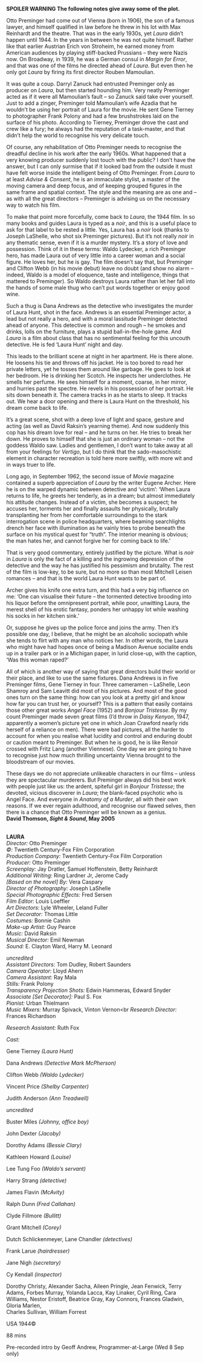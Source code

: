 

**SPOILER WARNING  The following notes give away some of the plot.**

Otto Preminger had come out of Vienna (born in 1906), the son of a famous lawyer, and himself qualified in law before he threw in his lot with Max Reinhardt and the theatre. That was in the early 1930s, yet _Laura_ didn’t happen until 1944. In the years in between he was not quite himself. Rather like that earlier Austrian Erich von Stroheim, he earned money from American audiences by playing stiff-backed Prussians – they were Nazis now. On Broadway, in 1939, he was a German consul in _Margin for Error_, and that was one of the films he directed ahead of _Laura_.  But even then he only got _Laura_ by firing its first director Rouben Mamoulian.

It was quite a coup. Darryl Zanuck had entrusted Preminger only as producer on _Laura_, but then started hounding him. Very neatly Preminger acted as if it were all Mamoulian’s fault – so Zanuck said take over yourself. Just to add a zinger, Preminger told Mamoulian’s wife Azadia that he wouldn’t be using her portrait of Laura for the movie. He sent Gene Tierney to photographer Frank Polony and had a few brushstrokes laid on the surface of his photo. According to Tierney, Preminger drove the cast and crew like a fury; he always had the reputation of a task-master, and that didn’t help the world to recognise his very delicate touch.

Of course, any rehabilitation of Otto Preminger needs to recognise the dreadful decline in his work after the early 1960s. What happened that a very knowing producer suddenly lost touch with the public? I don’t have the answer, but I can only surmise that if it looked bad from the outside it must have felt worse inside the intelligent being of Otto Preminger. From _Laura_ to at least _Advise & Consent_, he is an immaculate stylist, a master of the moving camera and deep focus, and of keeping grouped figures in the same frame and spatial context. The style and the meaning are as one and – as with all the great directors – Preminger is advising us on the necessary way to watch his film.

To make that point more forcefully, come back to _Laura_, the 1944 film. In so many books and guides Laura is typed as a _noir_, and this is a useful place to ask for that label to be rested a little. Yes, Laura has a _noir_ look (thanks to Joseph LaShelle, who shot six Preminger pictures). But it’s not really _noir_ in any thematic sense, even if it is a murder mystery. It’s a story of love and possession. Think of it in these terms: Waldo Lydecker, a rich Preminger hero, has made Laura out of very little into a career woman and a social figure. He loves her, but he is gay. The film doesn’t say that, but Preminger and Clifton Webb (in his movie debut) leave no doubt (and show no alarm – indeed, Waldo is a model of eloquence, taste and intelligence, things that mattered to Preminger). So Waldo destroys Laura rather than let her fall into the hands of some male thug who can’t put words together or enjoy good wine.

Such a thug is Dana Andrews as the detective who investigates the murder of Laura Hunt, shot in the face. Andrews is an essential Preminger actor, a lead but not really a hero, and with a moral lassitude Preminger detected ahead of anyone. This detective is common and rough – he smokes and drinks, lolls on the furniture, plays a stupid ball-in-the-hole game. And _Laura_ is a film about class that has no sentimental feeling for this uncouth detective. He is fed ‘Laura Hunt’ night and day.

This leads to the brilliant scene at night in her apartment. He is there alone. He loosens his tie and throws off his jacket. He is too bored to read her private letters, yet he tosses them around like garbage. He goes to look at her bedroom. He is drinking her Scotch. He inspects her underclothes. He smells her perfume. He sees himself for a moment, coarse, in her mirror, and hurries past the spectre. He revels in his possession of her portrait. He sits down beneath it. The camera tracks in as he starts to sleep. It tracks out. We hear a door opening and there is Laura Hunt on the threshold, his dream come back to life.

It’s a great scene, shot with a deep love of light and space, gesture and acting (as well as David Raksin’s yearning theme). And now suddenly this cop has his dream love for real – and he turns on her. He tries to break her down. He proves to himself that she is just an ordinary woman – not the goddess Waldo saw. Ladies and gentlemen, I don’t want to take away at all from your feelings for _Vertigo_, but I do think that the sado-masochistic element in character recreation is told here more swiftly, with more wit and in ways truer to life.

Long ago, in September 1962, the second issue of _Movie_ magazine contained a superb appreciation of _Laura_ by the writer Eugene Archer. Here he is on the warped dynamic between detective and ‘victim’: ‘When Laura returns to life, he greets her tenderly, as in a dream; but almost immediately his attitude changes. Instead of a victim, she becomes a suspect; he accuses her, torments her and finally assaults her physically, brutally transplanting her from her comfortable surroundings to the stark interrogation scene in police headquarters, where beaming searchlights drench her face with illumination as he vainly tries to probe beneath the surface on his mystical quest for “truth”. The interior meaning is obvious; the man hates her, and cannot forgive her for coming back to life.’

That is very good commentary, entirely justified by the picture. What is _noir_ in _Laura_ is only the fact of a killing and the ingrowing depression of the detective and the way he has justified his pessimism and brutality. The rest of the film is low-key, to be sure, but no more so than most Mitchell Leisen romances – and that is the world Laura Hunt wants to be part of.

Archer gives his knife one extra turn, and this had a very big influence on me: ‘One can visualise their future – the tormented detective brooding into his liquor before the omnipresent portrait, while poor, unwitting Laura, the merest shell of his erotic fantasy, ponders her unhappy lot while washing his socks in her kitchen sink.’

Or, suppose he gives up the police force and joins the army. Then it’s possible one day, I believe, that he might be an alcoholic sociopath while she tends to flirt with any man who notices her. In other words, the Laura who might have had hopes once of being a Madison Avenue socialite ends up in a trailer park or in a Michigan paper, in lurid close-up, with the caption, ‘Was this woman raped?’

All of which is another way of saying that great directors build their world or their place, and like to use the same fixtures. Dana Andrews is in five Preminger films, Gene Tierney in four. Three cameramen – LaShelle, Leon Shamroy and Sam Leavitt did most of his pictures. And most of the good ones turn on the same thing: how can you look at a pretty girl and know how far you can trust her, or yourself? This is a pattern that easily contains those other great works _Angel Face_ (1952) and _Bonjour Tristesse_. By my count Preminger made seven great films (I’d throw in _Daisy Kenyon_, 1947, apparently a women’s picture yet one in which Joan Crawford nearly rids herself of a reliance on men). There were bad pictures, all the harder to account for when you realise what lucidity and control and enduring doubt or caution meant to Preminger. But when he is good, he is like Renoir crossed with Fritz Lang (another Viennese). One day we are going to have to recognise just how much thrilling uncertainty Vienna brought to the bloodstream of our movies.

These days we do not appreciate unlikeable characters in our films – unless they are spectacular murderers. But Preminger always did his best work with people just like us: the ardent, spiteful girl in _Bonjour Tristesse_; the devoted, vicious discoverer in _Laura_; the blank-faced psychotic who is Angel Face. And everyone in _Anatomy of a Murder_, all with their own reasons. If we ever regain adulthood, and recognise our flawed selves, then there is a chance that Otto Preminger will be known as a genius.  
**David Thomson, _Sight & Sound_, May 2005**
<br><br>

**LAURA**<br>
_Director:_ Otto Preminger<br>
_©:_ Twentieth Century-Fox Film Corporation<br>
_Production Company:_  Twentieth Century-Fox Film Corporation<br>
_Producer:_ Otto Preminger<br>
_Screenplay:_ Jay Dratler, Samuel Hoffenstein,  Betty Reinhardt<br>
_Additional Writing:_ Ring Lardner Jr, Jerome Cady<br>
_[Based on the novel] By:_ Vera Caspary<br>
_Director of Photography:_ Joseph LaShelle<br>
_Special Photographic Effects:_ Fred Sersen<br>
_Film Editor:_ Louis Loeffler<br>
_Art Directors:_ Lyle Wheeler, Leland Fuller<br>
_Set Decorator:_ Thomas Little<br>
_Costumes:_ Bonnie Cashin<br>
_Make-up Artist:_ Guy Pearce<br>
_Music:_ David Raksin<br>
_Musical Director:_ Emil Newman<br>
_Sound:_ E. Clayton Ward, Harry M. Leonard<br>

_uncredited_<br>
_Assistant Directors:_ Tom Dudley, Robert Saunders<br>
_Camera Operator:_ Lloyd Ahern<br>
_Camera Assistant:_ Ray Mala<br>
_Stills:_ Frank Polony<br>
_Transparency Projection Shots:_ Edwin Hammeras, Edward Snyder<br>
_Associate [Set Decorator]:_ Paul S. Fox<br>
_Pianist:_ Urban Thielmann<br>
_Music Mixers:_ Murray Spivack, Vinton Vernon<br
_Research Director:_ Frances Richardson<br>

_Research Assistant:_ Ruth Fox<br>

_Cast:_<br>

Gene Tierney _(Laura Hunt)_<br>

Dana Andrews _(Detective Mark McPherson)_<br>

Clifton Webb _(Waldo Lydecker)_<br>

Vincent Price _(Shelby Carpenter)_<br>

Judith Anderson _(Ann Treadwell)_<br>

_uncredited_<br>

Buster Miles _(Johnny, office boy)_<br>

John Dexter _(Jacoby)_<br>

Dorothy Adams _(Bessie Clary)_<br>

Kathleen Howard _(Louise)_<br>

Lee Tung Foo _(Waldo’s servant)_<br>

Harry Strang _(detective)_<br>

James Flavin _(McAvity)_<br>

Ralph Dunn _(Fred Callahan)_<br>

Clyde Fillmore _(Bullitt)_<br>

Grant Mitchell _(Corey)_<br>

Dutch Schlickenmeyer, Lane Chandler _(detectives)_<br>

Frank Larue _(hairdresser)_<br>

Jane Nigh _(secretary)_<br>

Cy Kendall _(inspector)_<br>

Dorothy Christy, Alexander Sacha, Aileen Pringle, Jean Fenwick, Terry Adams, Forbes Murray, Yolanda Lacca, Kay Linaker, Cyril Ring, Cara Williams, Nestor Eristoff, Beatrice Gray, Kay Connors, Frances Gladwin, Gloria Marlen,  
Charles Sullivan, William Forrest<br>

USA 1944©<br>

88 mins

Pre-recorded intro by Geoff Andrew,  Programmer-at-Large (Wed 8 Sep only)
<br><br>
<!--stackedit_data:
eyJoaXN0b3J5IjpbMTk3NzkxMTMyNV19
-->
